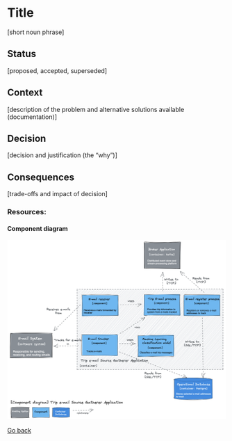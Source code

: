 # Title

[short noun phrase]

## Status

[proposed, accepted, superseded]

## Context

[description of the problem and alternative solutions available (documentation)]

## Decision

[decision and justification (the “why”)]

## Consequences

[trade-offs and impact of decision]


### Resources:

#### Component diagram

![Dynamic diagram](https://github.com/ExtravaganzaTeam/KATAS-2023/blob/main/current/architecture/trip_e-mail_source_app_component.png "a title")  


[Go back](./README.md)